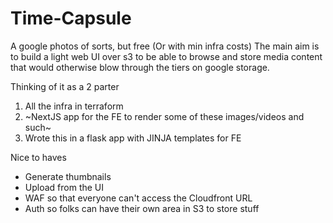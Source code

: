 # Time-Capsule

A google photos of sorts, but free (Or with min infra costs)
The main aim is to build a light web UI over s3 to be able to browse and store media content that would otherwise blow through the tiers on google storage.

Thinking of it as a 2 parter
1. All the infra in terraform
2. ~NextJS app for the FE to render some of these images/videos and such~
2. Wrote this in a flask app with JINJA templates for FE

Nice to haves
- Generate thumbnails 
- Upload from the UI
- WAF so that everyone can't access the Cloudfront URL
- Auth so folks can have their own area in S3 to store stuff
